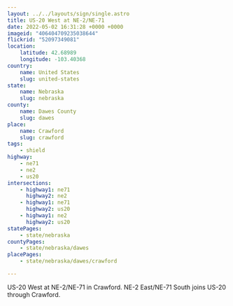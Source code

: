 ```yaml
---
layout: ../../layouts/sign/single.astro
title: US-20 West at NE-2/NE-71
date: 2022-05-02 16:31:28 +0000 +0000
imageid: "406404709235038644"
flickrid: "52097349081"
location:
    latitude: 42.68989
    longitude: -103.40368
country:
    name: United States
    slug: united-states
state:
    name: Nebraska
    slug: nebraska
county:
    name: Dawes County
    slug: dawes
place:
    name: Crawford
    slug: crawford
tags:
    - shield
highway:
    - ne71
    - ne2
    - us20
intersections:
    - highway1: ne71
      highway2: ne2
    - highway1: ne71
      highway2: us20
    - highway1: ne2
      highway2: us20
statePages:
    - state/nebraska
countyPages:
    - state/nebraska/dawes
placePages:
    - state/nebraska/dawes/crawford

---
```

US-20 West at NE-2/NE-71 in Crawford.  NE-2 East/NE-71 South joins US-20 through Crawford.